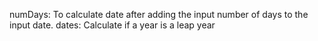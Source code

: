 numDays: To calculate date after adding the input number of days to the input date. 
dates: Calculate if a year is a leap year 